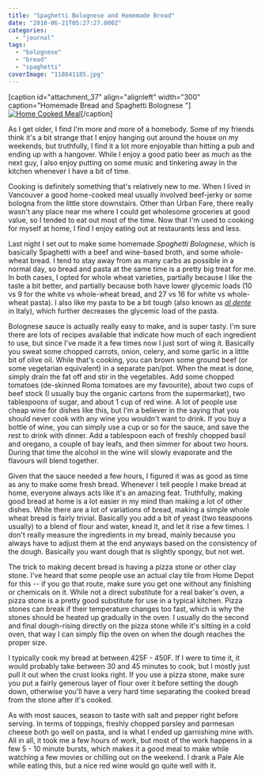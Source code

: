```yaml
---
title: "Spaghetti Bolognese and Homemade Bread"
date: "2010-06-21T05:27:27.000Z"
categories: 
  - "journal"
tags: 
  - "bolognese"
  - "bread"
  - "spaghetti"
coverImage: "118041185.jpg"
---
```


\[caption id="attachment\_37" align="alignleft" width="300" caption="Homemade Bread and Spaghetti Bolognese "\][![](images/118041185-300x225.jpg "Home Cooked Meal")](http://www.migratorynerd.com/wordpress/wp-content/uploads/2010/06/118041185.jpg)\[/caption\]

As I get older, I find I'm more and more of a homebody. Some of my friends think it's a bit strange that I enjoy hanging out around the house on my weekends, but truthfully, I find it a lot more enjoyable than hitting a pub and ending up with a hangover. While I enjoy a good patio beer as much as the next guy, I also enjoy putting on some music and tinkering away in the kitchen whenever I have a bit of time.

Cooking is definitely something that's relatively new to me. When I lived in Vancouver a good home-cooked meal usually involved beef-jerky or some bologna from the little store downstairs. Other than Urban Fare, there really wasn't any place near me where I could get wholesome groceries at good value, so I tended to eat out most of the time. Now that I'm used to cooking for myself at home, I find I enjoy eating out at restaurants less and less.

Last night I set out to make some homemade _Spaghetti Bolognese_, which is basically Spaghetti with a beef and wine-based broth, and some whole-wheat bread. I tend to stay away from as many carbs as possible in a normal day, so bread and pasta at the same time is a pretty big treat for me. In both cases, I opted for whole wheat varieties, partially because I like the taste a bit better, and partially because both have lower glycemic loads (10 vs 9 for the white vs whole-wheat bread, and 27 vs 16 for white vs whole-wheat pasta). I also like my pasta to be a bit tough (also known as _[al dente](http://en.wikipedia.org/wiki/Al_dente)_ in Italy), which further decreases the glycemic load of the pasta.

Bolognese sauce is actually really easy to make, and is super tasty. I'm sure there are lots of recipes available that indicate how much of each ingredient to use, but since I've made it a few times now I just sort of wing it. Basically you sweat some chopped carrots, onion, celery, and some garlic in a little bit of olive oil. While that's cooking, you can brown some ground beef (or some vegetarian equivalent) in a separate pan/pot. When the meat is done, simply drain the fat off and stir in the vegetables. Add some chopped tomatoes (de-skinned Roma tomatoes are my favourite), about two cups of beef stock (I usually buy the organic cartons from the supermarket), two tablespoons of sugar, and about 1 cup of red wine. A lot of people use cheap wine for dishes like this, but I'm a believer in the saying that you should never cook with any wine you wouldn't want to drink. If you buy a bottle of wine, you can simply use a cup or so for the sauce, and save the rest to drink with dinner. Add a tablespoon each of freshly chopped basil and oregano, a couple of bay leafs, and then simmer for about two hours. During that time the alcohol in the wine will slowly evaporate and the flavours will blend together.

Given that the sauce needed a few hours, I figured it was as good as time as any to make some fresh bread. Whenever I tell people I make bread at home, everyone always acts like it's an amazing feat. Truthfully, making good bread at home is a lot easier in my mind than making a lot of other dishes. While there are a lot of variations of bread, making a simple whole wheat bread is fairly trivial. Basically you add a bit of yeast (two teaspoons usually) to a blend of flour and water, knead it, and let it rise a few times. I don't really measure the ingredients in my bread, mainly because you always have to adjust them at the end anyways based on the consistency of the dough. Basically you want dough that is slightly spongy, but not wet.

The trick to making decent bread is having a pizza stone or other clay stone. I've heard that some people use an actual clay tile from Home Depot for this -- if you go that route, make sure you get one without any finishing or chemicals on it. While not a direct substitute for a real baker's oven, a pizza stone is a pretty good substitute for use in a typical kitchen. Pizza stones can break if their temperature changes too fast, which is why the stones should be heated up gradually in the oven. I usually do the second and final dough-rising directly on the pizza stone while it's sitting in a cold oven, that way I can simply flip the oven on when the dough reaches the proper size.

I typically cook my bread at between 425F - 450F. If I were to time it, it would probably take between 30 and 45 minutes to cook, but I mostly just pull it out when the crust looks right. If you use a pizza stone, make sure you put a fairly generous layer of flour over it before setting the dough down, otherwise you'll have a very hard time separating the cooked bread from the stone after it's cooked.

As with most sauces, season to taste with salt and pepper right before serving. In terms of toppings, freshly chopped parsley and parmesan cheese both go well on pasta, and is what I ended up garnishing mine with. All in all, it took me a few hours of work, but most of the work happens in a few 5 - 10 minute bursts, which makes it a good meal to make while watching a few movies or chilling out on the weekend. I drank a Pale Ale while eating this, but a nice red wine would go quite well with it.
